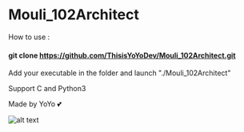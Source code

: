 # Mouli_102Architect

How to use :
#### git clone https://github.com/ThisisYoYoDev/Mouli_102Architect.git

Add your executable in the folder and launch "./Mouli_102Architect"

Support C and Python3

Made by YoYo :two_hearts:

![alt text](https://i.ibb.co/YbjHCjK/Mouli-102architect.png)
